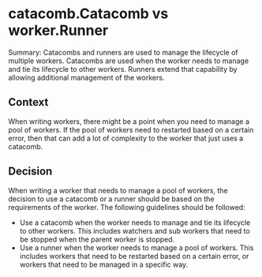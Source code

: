 # catacomb.Catacomb vs worker.Runner

Summary: Catacombs and runners are used to manage the lifecycle of multiple
workers. Catacombs are used when the worker needs to manage and tie its
lifecycle to other workers. Runners extend that capability by allowing
additional management of the workers.

## Context

When writing workers, there might be a point when you need to manage a pool of
workers. If the pool of workers need to restarted based on a certain error, then
that can add a lot of complexity to the worker that just uses a catacomb.

## Decision

When writing a worker that needs to manage a pool of workers, the decision to
use a catacomb or a runner should be based on the requirements of the worker.
The following guidelines should be followed:

  - Use a catacomb when the worker needs to manage and tie its lifecycle to
    other workers. This includes watchers and sub workers that need to be
    stopped when the parent worker is stopped.
  - Use a runner when the worker needs to manage a pool of workers. This
    includes workers that need to be restarted based on a certain error, or
    workers that need to be managed in a specific way.
